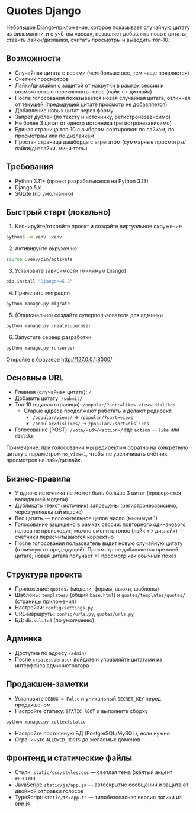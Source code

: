 # Quotes Django

Небольшое Django‑приложение, которое показывает случайную цитату из фильма/книги с учётом «веса», позволяет добавлять новые цитаты, ставить лайки/дизлайки, считать просмотры и выводить топ‑10.

## Возможности

- Случайная цитата с весами (чем больше вес, тем чаще появляется)
- Счётчик просмотров
- Лайки/дизлайки с защитой от накрутки в рамках сессии и возможностью переключать голос (лайк ↔ дизлайк)
- После голосования показывается новая случайная цитата, отличная от текущей (предыдущей цитате просмотр не добавляется)
- Добавление новых цитат через форму
- Запрет дублей (по тексту и источнику, регистронезависимо)
- Не более 3 цитат от одного источника (регистронезависимо)
- Единая страница топ‑10 с выбором сортировки: по лайкам, по просмотрам или по дизлайкам
- Простая страница дашборда с агрегатом (суммарные просмотры/лайки/дизлайки, мини‑топы)

## Требования

- Python 3.11+ (проект разрабатывался на Python 3.13)
- Django 5.x
- SQLite (по умолчанию)

## Быстрый старт (локально)

1) Клонируйте/откройте проект и создайте виртуальное окружение

```bash
python3 -m venv .venv
```

2) Активируйте окружение

```bash
source .venv/bin/activate
```

3) Установите зависимости (минимум Django)

```bash
pip install "Django>=5.2"
```

4) Примените миграции

```bash
python manage.py migrate
```

5) (Опционально) создайте суперпользователя для админки

```bash
python manage.py createsuperuser
```

6) Запустите сервер разработки

```bash
python manage.py runserver
```

Откройте в браузере http://127.0.0.1:8000/

## Основные URL

- Главная (случайная цитата): `/`
- Добавить цитату: `/submit/`
- Топ‑10 (единая страница): `/popular/?sort=likes|views|dislikes`
  - Старые адреса продолжают работать и делают редирект:
    - `/popular/views/` -> `/popular/?sort=views`
    - `/popular/dislikes/` -> `/popular/?sort=dislikes`
- Голосование (POST): `/vote/<id>/<action>/` где `action` — `like` или `dislike`

Примечание: при голосовании мы редиректим обратно на конкретную цитату с параметром `no_view=1`, чтобы не увеличивать счётчик просмотров на лайк/дизлайк.

## Бизнес‑правила

- У одного источника не может быть больше 3 цитат (проверяется валидацией модели)
- Дубликаты (текст+источник) запрещены (регистронезависимо, через уникальный индекс)
- Вес цитаты — положительное целое число (минимум 1)
- Голосование защищено в рамках сессии: повторного одинакового голоса не происходит; можно сменить голос (лайк ↔ дизлайк) — счётчики пересчитываются корректно
- После голосования пользователь видит новую случайную цитату (отличную от предыдущей). Просмотр не добавляется прежней цитате; новая цитата получает +1 просмотр как обычный показ

## Структура проекта

- Приложение: `quotes/` (модели, формы, вьюхи, шаблоны)
- Шаблоны: `templates/` (общий `base.html`) и `quotes/templates/quotes/` (страницы приложения)
- Настройки: `config/settings.py`
- URL‑маршруты: `config/urls.py`, `quotes/urls.py`
- БД: `db.sqlite3` (по умолчанию)

## Админка

- Доступна по адресу `/admin/`
- После `createsuperuser` войдите и управляйте цитатами из интерфейса администратора

## Продакшен‑заметки

- Установите `DEBUG = False` и уникальный `SECRET_KEY` перед продакшеном
- Настройте статику: `STATIC_ROOT` и выполните сборку

```bash
python manage.py collectstatic
```

- Настройте постоянную БД (PostgreSQL/MySQL), если нужно
- Ограничьте `ALLOWED_HOSTS` до желаемых доменов

## Фронтенд и статические файлы

- Стили: `static/css/styles.css` — светлая тема (жёлтый акцент `#FFCC00`)
- JavaScript: `static/js/app.js` — автоскрытие сообщений и защита от двойной отправки голосов
- TypeScript: `static/ts/app.ts` — типобезопасная версия логики из app.js

